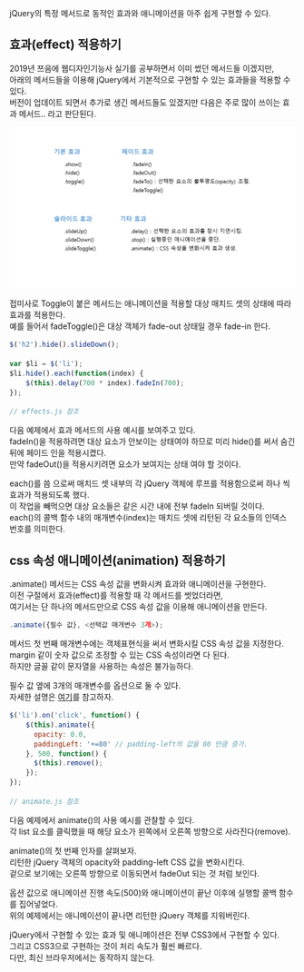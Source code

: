 <p>jQuery의 특정 메서드로 동적인 효과와 애니메이션을 아주 쉽게 구현할 수 있다.</p>

## 효과(effect) 적용하기

<p>
2019년 쯔음에 웹디자인기능사 실기를 공부하면서 이미 썼던 메서드들 이겠지만,<br />
아래의 메서드들을 이용해 jQuery에서 기본적으로 구현할 수 있는 효과들을 적용할 수 있다.<br />
버전이 업데이트 되면서 추가로 생긴 메서드들도 있겠지만 다음은 주로 많이 쓰이는 효과 메서드.. 라고 판단된다.
</p>

<img src="https://github.com/TaekGeunLee/study_frontEnd/blob/master/readmeImg/B2_11-1.png" alt="B2_11-1" />

<p>
접미사로 Toggle이 붙은 메서드는 애니메이션을 적용할 대상 매치드 셋의 상태에 따라 효과를 적용한다.<br />
예를 들어서 fadeToggle()은 대상 객체가 fade-out 상태일 경우 fade-in 한다.
</p>

```javascript
$('h2').hide().slideDown();

var $li = $('li');
$li.hide().each(function(index) {
    $(this).delay(700 * index).fadeIn(700);
});

// effects.js 참조
```

<p>
다음 예제에서 효과 메서드의 사용 예시를 보여주고 있다.<br />
fadeIn()을 적용하려면 대상 요소가 안보이는 상태여야 하므로 미리 hide()를 써서 숨긴 뒤에 페이드 인을 적용시켰다.<br />
만약 fadeOut()을 적용시키려면 요소가 보여지는 상태 여야 할 것이다. 
</p>

<p>
each()를 씀 으로써 매치드 셋 내부의 각 jQuery 객체에 루프를 적용함으로써 하나 씩 효과가 적용되도록 했다.<br />
이 작업을 빼먹으면 대상 요소들은 같은 시간 내에 전부 fadeIn 되버릴 것이다.<br />
each()의 콜백 함수 내의 매개변수(index)는 매치드 셋에 리턴된 각 요소들의 인덱스 번호를 의미한다. 
</p>

## css 속성 애니메이션(animation) 적용하기

<p>
.animate() 메서드는 CSS 속성 값을 변화시켜 효과와 애니메이션을 구현한다.<br />
이전 구절에서 효과(effect)를 적용할 때 각 메서드를 썻었더라면,<br />
여기서는 단 하나의 메서드만으로 CSS 속성 값을 이용해 애니메이션을 만든다.
</p>

```javascript
.animate({필수 값}, <선택값 매개변수 3개>);
```

<p>
메서드 첫 번째 매개변수에는 객체표현식을 써서 변화시킬 CSS 속성 값을 지정한다.<br />
margin 같이 숫자 값으로 조정할 수 있는 CSS 속성이라면 다 된다.<br />
하지만 글꼴 같이 문자열을 사용하는 속성은 불가능하다.
</p>

<p>
필수 값 옆에 3개의 매개변수를 옵션으로 둘 수 있다.<br />
자세한 설명은 <a href="https://api.jquery.com/animate/">여기</a>를 참고하자.
</p>

```javascript
$('li').on('click', function() {
    $(this).animate({
      opacity: 0.0,
      paddingLeft: '+=80' // padding-left의 값을 80 만큼 증가.
    }, 500, function() {
      $(this).remove();
    });
});

// animate.js 참조
```
<p>
다음 예제에서 animate()의 사용 예시를 관찰할 수 있다.<br />
각 list 요소를 클릭했을 때 해당 요소가 왼쪽에서 오른쪽 방향으로 사라진다(remove).
</p>

<p>
animate()의 첫 번째 인자를 살펴보자.<br />
리턴한 jQuery 객체의 opacity와 padding-left CSS 값을 변화시킨다.<br />
겉으로 보기에는 오른쪽 방향으로 이동되면서 fadeOut 되는 것 처럼 보인다.
</p>

<p>
옵션 값으로 애니메이션 진행 속도(500)와 애니메이션이 끝난 이후에 실행할 콜백 함수를 집어넣었다.<br />
위의 예제에서는 애니메이션이 끝나면 리턴한 jQuery 객체를 지워버린다.
</p>

<p>
jQuery에서 구현할 수 있는 효과 및 애니메이션은 전부 CSS3에서 구현할 수 있다.<br />
그리고 CSS3으로 구현하는 것이 처리 속도가 훨씬 빠르다.<br />
다만, 최신 브라우저에서는 동작하지 않는다.
</p>